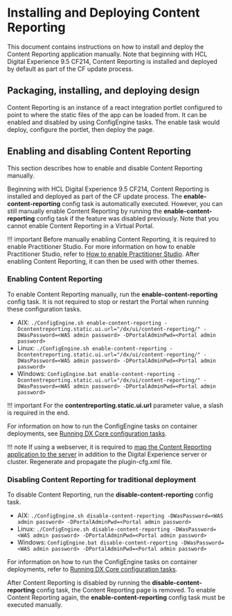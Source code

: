 # Installing and Deploying Content Reporting

This document contains instructions on how to install and deploy the Content Reporting application manually. Note that beginning with HCL Digital Experience 9.5 CF214, Content Reporting is installed and deployed by default as part of the CF update process.

## Packaging, installing, and deploying design

Content Reporting is an instance of a react integration portlet configured to point to where the static files of the app can be loaded from. It can be enabled and disabled by using ConfigEngine tasks. The enable task would deploy, configure the portlet, then deploy the page.

## Enabling and disabling Content Reporting

This section describes how to enable and disable Content Reporting manually.

Beginning with HCL Digital Experience 9.5 CF214, Content Reporting is installed and deployed as part of the CF update process. The **enable-content-reporting** config task is automatically executed. However, you can still manually enable Content Reporting by running the **enable-content-reporting** config task if the feature was disabled previously. Note that you cannot enable Content Reporting in a Virtual Portal.

!!! important
    Before manually enabling Content Reporting, it is required to enable Practitioner Studio. For more information on how to enable Practitioner Studio, refer to [How to enable Practitioner Studio](../../../../build_sites/practitioner_studio/working_with_ps/enable_prac_studio.md). After enabling Content Reporting, it can then be used with other themes.


### Enabling Content Reporting

To enable Content Reporting manually, run the **enable-content-reporting** config task. It is not required to stop or restart the Portal when running these configuration tasks.

-   AIX: `./ConfigEngine.sh enable-content-reporting -Dcontentreporting.static.ui.url="/dx/ui/content-reporting/" -DWasPassword=<WAS admin password> -DPortalAdminPwd=<Portal admin password>`
-   Linux: `./ConfigEngine.sh enable-content-reporting -Dcontentreporting.static.ui.url="/dx/ui/content-reporting/" -DWasPassword=<WAS admin password> -DPortalAdminPwd=<Portal admin password>`
-   Windows: `ConfigEngine.bat enable-content-reporting -Dcontentreporting.static.ui.url="/dx/ui/content-reporting/" -DWasPassword=<WAS admin password> -DPortalAdminPwd=<Portal admin password>`
    
!!! important
        For the **contentreporting.static.ui.url** parameter value, a slash is required in the end.
        
For information on how to run the ConfigEngine tasks on container deployments, see [Running DX Core configuration tasks](../../../../deployment/manage/container_configuration/run_core_config_engine.md).

!!! note
        If using a webserver, it is required to [map the Content Reporting application to the server](https://www.ibm.com/docs/en/was/9.0.5?topic=files-mapping-modules-servers) in addition to the Digital Experience server or cluster. Regenerate and propagate the plugin-cfg.xml file.


### Disabling Content Reporting for traditional deployment

To disable Content Reporting, run the **disable-content-reporting** config task.

-   AIX: `./ConfigEngine.sh disable-content-reporting -DWasPassword=<WAS admin password> -DPortalAdminPwd=<Portal admin password>`
-   Linux: `./ConfigEngine.sh disable-content-reporting -DWasPassword=<WAS admin password> -DPortalAdminPwd=<Portal admin password>`
-   Windows: `ConfigEngine.bat disable-content-reporting -DWasPassword=<WAS admin password> -DPortalAdminPwd=<Portal admin password>`

For information on how to run the ConfigEngine tasks on container deployments, refer to [Running DX Core configuration tasks](../../../../deployment/manage/container_configuration/run_core_config_engine.md).

After Content Reporting is disabled by running the **disable-content-reporting** config task, the Content Reporting page is removed. To enable Content Reporting again, the **enable-content-reporting** config task must be executed manually.
